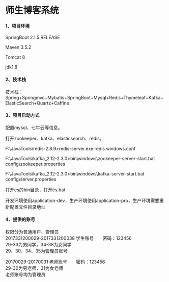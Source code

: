 # 师生博客系统

#### 1、项目环境

SpringBoot 2.1.5.RELEASE

Maven 3.5.2

Tomcat 8

jdk1.8

#### 2、技术栈

技术栈：Spring+Springmvc+Mybatis+SpringBoot+Mysql+Redis+Thymeleaf+Kafka+ElasticSearch+Quartz+Caffine

#### 3、项目启动方式

配置mysql、七牛云等信息。

打开zookeeper、kafka、elasticsearch、redis。



F:\JavaTools\redis-2.8.9>redis-server.exe redis.windows.conf

F:\JavaTools\kafka_2.12-2.3.0>bin\windows\zookeeper-server-start.bat config\zookeeper.properties

F:\JavaTools\kafka_2.12-2.3.0>bin\windows\kafka-server-start.bat config\server.properties

打开es的bin目录，打开es.bat

开发环境使用application-dev，生产环境使用application-pro，生产环境需要重新配置文件目录地址

#### 4、提供的账号
权限分为普通用户、管理员<br/>
2017331200029-2017331200038 学生账号　　密码：123456<br/>
29-33为男同学，34-38为女同学<br/>
29、30、34、35为管理员账号<br/>

20170029-20170031 老师账号　　密码：123456<br/>
29-30为男老师，31为女老师<br/>
老师账号均为管理员<br/>